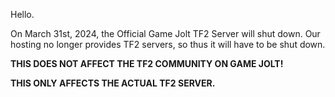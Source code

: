 Hello.

On March 31st, 2024, the Official Game Jolt TF2 Server will shut down. Our hosting no longer provides TF2 servers, so thus it will have to be shut down.

**THIS DOES NOT AFFECT THE TF2 COMMUNITY ON GAME JOLT!**

**THIS ONLY AFFECTS THE ACTUAL TF2 SERVER.**
